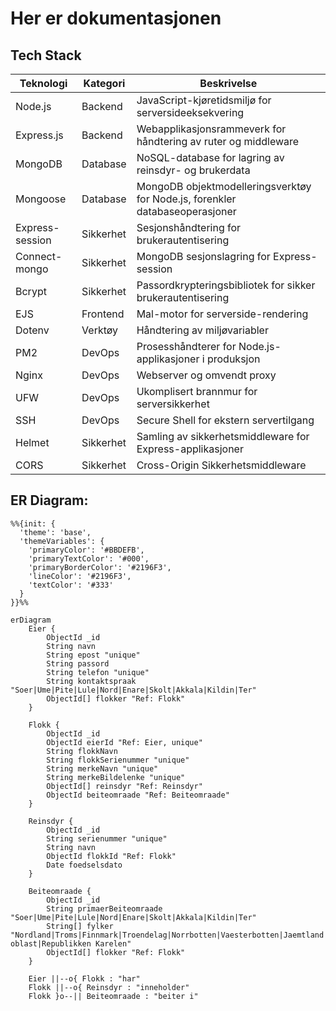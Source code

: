 # Her er dokumentasjonen

## Tech Stack

| Teknologi | Kategori | Beskrivelse |
|-----------|----------|-------------|
| Node.js | Backend | JavaScript-kjøretidsmiljø for serversideeksekvering |
| Express.js | Backend | Webapplikasjonsrammeverk for håndtering av ruter og middleware |
| MongoDB | Database | NoSQL-database for lagring av reinsdyr- og brukerdata |
| Mongoose | Database | MongoDB objektmodelleringsverktøy for Node.js, forenkler databaseoperasjoner |
| Express-session | Sikkerhet | Sesjonshåndtering for brukerautentisering |
| Connect-mongo | Sikkerhet | MongoDB sesjonslagring for Express-session |
| Bcrypt | Sikkerhet | Passordkrypteringsbibliotek for sikker brukerautentisering |
| EJS | Frontend | Mal-motor for serverside-rendering |
| Dotenv | Verktøy | Håndtering av miljøvariabler |
| PM2 | DevOps | Prosesshåndterer for Node.js-applikasjoner i produksjon |
| Nginx | DevOps | Webserver og omvendt proxy |
| UFW | DevOps | Ukomplisert brannmur for serversikkerhet |
| SSH | DevOps | Secure Shell for ekstern servertilgang |
| Helmet | Sikkerhet | Samling av sikkerhetsmiddleware for Express-applikasjoner |
| CORS | Sikkerhet | Cross-Origin Sikkerhetsmiddleware |


## ER Diagram:

```mermaid
%%{init: {
  'theme': 'base',
  'themeVariables': {
    'primaryColor': '#BBDEFB',
    'primaryTextColor': '#000',
    'primaryBorderColor': '#2196F3',
    'lineColor': '#2196F3',
    'textColor': '#333'
  }
}}%%

erDiagram
    Eier {
        ObjectId _id
        String navn
        String epost "unique"
        String passord
        String telefon "unique"
        String kontaktspraak "Soer|Ume|Pite|Lule|Nord|Enare|Skolt|Akkala|Kildin|Ter"
        ObjectId[] flokker "Ref: Flokk"
    }
    
    Flokk {
        ObjectId _id
        ObjectId eierId "Ref: Eier, unique"
        String flokkNavn
        String flokkSerienummer "unique"
        String merkeNavn "unique"
        String merkeBildelenke "unique"
        ObjectId[] reinsdyr "Ref: Reinsdyr"
        ObjectId beiteomraade "Ref: Beiteomraade"
    }
    
    Reinsdyr {
        ObjectId _id
        String serienummer "unique"
        String navn
        ObjectId flokkId "Ref: Flokk"
        Date foedselsdato
    }

    Beiteomraade {
        ObjectId _id
        String primaerBeiteomraade "Soer|Ume|Pite|Lule|Nord|Enare|Skolt|Akkala|Kildin|Ter"
        String[] fylker "Nordland|Troms|Finnmark|Troendelag|Norrbotten|Vaesterbotten|Jaemtland|Vaesternorrland|Lappi|Murmansk oblast|Republikken Karelen"
        ObjectId[] flokker "Ref: Flokk"
    }

    Eier ||--o{ Flokk : "har"
    Flokk ||--o{ Reinsdyr : "inneholder"
    Flokk }o--|| Beiteomraade : "beiter i"
```
